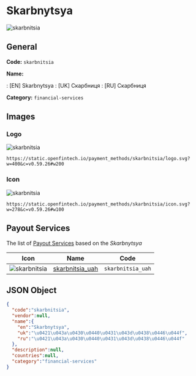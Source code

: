
# Skarbnytsya 
![skarbnitsia](https://static.openfintech.io/payment_methods/skarbnitsia/logo.svg?w=400&c=v0.59.26#w200)  

## General 
**Code:** `skarbnitsia` 
 
**Name:** 
 
:	[EN] Skarbnytsya 
:	[UK] Скарбниця 
:	[RU] Скарбниця 
 
**Category:** `financial-services` 
 

## Images 

### Logo 
![skarbnitsia](https://static.openfintech.io/payment_methods/skarbnitsia/logo.svg?w=400&c=v0.59.26#w200)  

```
https://static.openfintech.io/payment_methods/skarbnitsia/logo.svg?w=400&c=v0.59.26#w200
```  

### Icon 
![skarbnitsia](https://static.openfintech.io/payment_methods/skarbnitsia/icon.svg?w=278&c=v0.59.26#w100)  

```
https://static.openfintech.io/payment_methods/skarbnitsia/icon.svg?w=278&c=v0.59.26#w100
```  

## Payout Services 
 
The list of [Payout Services](/payout-services/) based on the _Skarbnytsya_ 

|Icon|Name|Code| 
|:---:|:---:|:---:| 
|![skarbnitsia](https://static.openfintech.io/payout_methods/skarbnitsia/icon.png?w=278&c=v0.59.26#w40) |[skarbnitsia_uah](/payout-services/skarbnitsia_uah/)|`skarbnitsia_uah`| 
 

## JSON Object 

```json
{
  "code":"skarbnitsia",
  "vendor":null,
  "name":{
    "en":"Skarbnytsya",
    "uk":"\u0421\u043a\u0430\u0440\u0431\u043d\u0438\u0446\u044f",
    "ru":"\u0421\u043a\u0430\u0440\u0431\u043d\u0438\u0446\u044f"
  },
  "description":null,
  "countries":null,
  "category":"financial-services"
}
```  
